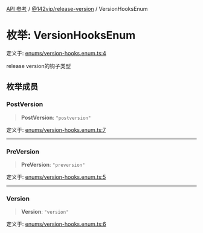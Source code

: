 [API 参考](../wiki/Home) / [@142vip/release-version](../wiki/@142vip.release-version) / VersionHooksEnum

# 枚举: VersionHooksEnum

定义于: [enums/version-hooks.enum.ts:4](https://github.com/142vip/core-x/blob/5281e59d2cdd2de59e1ea761d17ed7fe118d1e60/packages/release-version/src/enums/version-hooks.enum.ts#L4)

release version的钩子类型

## 枚举成员

### PostVersion

> **PostVersion**: `"postversion"`

定义于: [enums/version-hooks.enum.ts:7](https://github.com/142vip/core-x/blob/5281e59d2cdd2de59e1ea761d17ed7fe118d1e60/packages/release-version/src/enums/version-hooks.enum.ts#L7)

***

### PreVersion

> **PreVersion**: `"preversion"`

定义于: [enums/version-hooks.enum.ts:5](https://github.com/142vip/core-x/blob/5281e59d2cdd2de59e1ea761d17ed7fe118d1e60/packages/release-version/src/enums/version-hooks.enum.ts#L5)

***

### Version

> **Version**: `"version"`

定义于: [enums/version-hooks.enum.ts:6](https://github.com/142vip/core-x/blob/5281e59d2cdd2de59e1ea761d17ed7fe118d1e60/packages/release-version/src/enums/version-hooks.enum.ts#L6)
